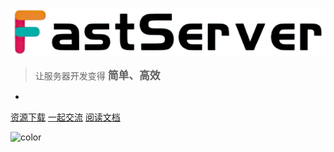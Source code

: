<!-- _coverpage.md -->

![logo](logo.png)

> 让服务器开发变得 <big>**简单、高效**</big>

-

[资源下载](https://wway.lanzoub.com/s/fastserver)
[一起交流](https://qm.qq.com/cgi-bin/qm/qr?k=dDyvnvKaTEXVOynV11IKSi0OxW2Klccp&jump_from=webapi&authKey=H5t0WKYwjBZNqbSsIcEy3V0+8fggXwPzGcV70n3ocup8bApl1J6k6B4ulsZbCTfs)
[阅读文档](/tutorial/basic/install.md)

<!-- 背景色 -->

![color](#ffffff)
